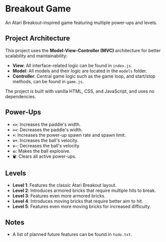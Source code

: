 # Breakout Game

An Atari Breakout-inspired game featuring multiple power-ups and levels.

## Project Architecture

This project uses the **Model-View-Controller (MVC)** architecture for better scalability and maintainability:
- **View**: All interface-related logic can be found in `index.js`.
- **Model**: All models and their logic are located in the `models` folder.
- **Controller**: Central game logic such as the game loop, and start/stop methods, can be found in `game.js`.

The project is built with vanilla HTML, CSS, and JavaScript, and uses no dependencies.

## Power-Ups

- **`<>`**: Increases the paddle's width.
- **`><`**: Decreases the paddle's width.
- **`+`**: Increases the power-up spawn rate and spawn limit.
- **`v+`**: Increases the ball's velocity.
- **`v-`**: Decreases the ball's velocity.
- **`💥`**: Makes the ball explosive.
- **`🗑️`**: Clears all active power-ups.

## Levels

- **Level 1**: Features the classic Atari Breakout layout.
- **Level 2**: Introduces armored bricks that require multiple hits to break.
- **Level 3**: Features even more armored bricks.
- **Level 4**: Introduces moving bricks that require better aim to hit.
- **Level 5**: Features even more moving bricks for increased difficulty.

## Notes

- A list of planned future features can be found in `todo.txt`.
